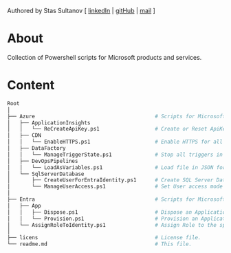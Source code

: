 Authored by Stas Sultanov [ [linkedIn](https://www.linkedin.com/in/stas-sultanov) | [gitHub](https://github.com/stas-sultanov) | [mail](mailto:stas.sultanov@outlook.com) ]

# About
Collection of Powershell scripts for Microsoft products and services.

# Content

```bash
Root
│
├── Azure                                       # Scripts for Microsoft Azure services.
│   ├── ApplicationInsights
│   │   └── ReCreateApiKey.ps1                  # Create or Reset ApiKey with name specified.
│   ├── CDN
│   │   └── EnableHTTPS.ps1                     # Enable HTTPS for all CDN profiles.
│   ├── DataFactory
│   │   └── ManageTriggerState.ps1              # Stop all triggers in specified Azure DataFactory instance.
│   ├── DevOpsPipelines
│   │   └── LoadAsVariables.ps1                 # Load file in JSON format as Azure DevOps Pipeline variables.
│   └── SqlServerDatabase
│       ├── CreateUserForEntraIdentity.ps1      # Create SQL Server Database User for Identity within the Entra ID tenant.
│       └── ManageUserAccess.ps1                # Set User access mode for the specified Sql Server Database.
│
├── Entra                                       # Scripts for Microsoft Entra services.
│   ├── App
│   │   ├── Dispose.ps1                         # Dispose an Application Registration within the Entra ID tenant.
│   │   └── Provision.ps1                       # Provision an Application Registration within the Entra ID tenant.
│   └── AssignRoleToIdentity.ps1                # Assign Role to the specified Identity within the Entra ID tenant.
│
├── licens                                      # License file.
└── readme.md                                   # This file.
```
